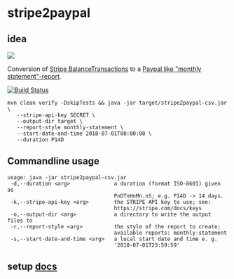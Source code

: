 # stripe2paypal

## idea

<!--- 
[merchant]-(Paypal{bg:steelblue}),[merchant]-(STRIPE{bg:steelblue}),(Paypal)>(monthly statement report),(STRIPE)<(stripe2paypal{bg:gold}), (stripe2paypal)>(monthly statement report),(monthly statement report)<(unified post processing{bg:limegreen}),(STRIPE)-(note:API{bg:beige}),(monthly statement report)-(note:CSV{bg:beige})
-->

<img src="http://yuml.me/2c447197.svg"/>

Conversion of [Stripe BalanceTransactions](https://stripe.com/docs/api#balance) to a [Paypal like "monthly statement"-report](https://www.paypalobjects.com/webstatic/en_US/developer/docs/pdf/PP_GenMonthlyStatementReport.pdf).

[![Build Status](https://travis-ci.org/baloise/stripe2paypal.svg?branch=master)](https://travis-ci.org/baloise/stripe2paypal)

```
mvn clean verify -DskipTests && java -jar target/stripe2paypal-csv.jar \
   --stripe-api-key SECRET \
   --output-dir target \
   --report-style monthly-statement \
   --start-date-and-time 2018-07-01T00:00:00 \
   --duration P14D
```

## Commandline usage

```
usage: java -jar stripe2paypal-csv.jar
 -d,--duration <arg>              a duration (format ISO-8601) given as
                                  PnDTnHnMn.nS; e.g. P14D -> 14 days.
 -k,--stripe-api-key <arg>        the STRIPE API key to use; see:
                                  https://stripe.com/docs/keys
 -o,--output-dir <arg>            a directory to write the output files to
 -r,--report-style <arg>          the style of the report to create;
                                  available reports: monthly-statement
 -s,--start-date-and-time <arg>   a local start date and time e. g.
                                  '2018-07-01T23:59:59'
```

## setup [docs](docs/index.md)
